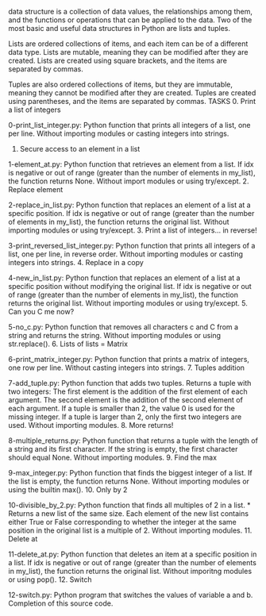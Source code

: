  data structure is a collection of data values, the relationships among them, and the functions or operations that can be applied to the data. Two of the most basic and useful data structures in Python are lists and tuples.

 Lists are ordered collections of items, and each item can be of a different data type. Lists are mutable, meaning they can be modified after they are created. Lists are created using square brackets, and the items are separated by commas.

 Tuples are also ordered collections of items, but they are immutable, meaning they cannot be modified after they are created. Tuples are created using parentheses, and the items are separated by commas.
 TASKS
 0. Print a list of integers

 0-print_list_integer.py: Python function that prints all integers of a list, one per line.
 Without importing modules or casting integers into strings.
 1. Secure access to an element in a list

 1-element_at.py: Python function that retrieves an element from a list.
 If idx is negative or out of range (greater than the number of elements in my_list), the function returns None.
 Without import modules or using try/except.
 2. Replace element

 2-replace_in_list.py: Python function that replaces an element of a list at a specific position.
 If idx is negative or out of range (greater than the number of elements in my_list), the function returns the original list.
 Without importing modules or using try/except.
 3. Print a list of integers... in reverse!

 3-print_reversed_list_integer.py: Python function that prints all integers of a list, one per line, in reverse order.
 Without importing modules or casting integers into strings.
 4. Replace in a copy

 4-new_in_list.py: Python function that replaces an element of a list at a specific position without modifying the original list.
 If idx is negative or out of range (greater than the number of elements in my_list), the function returns the original list.
 Without importing modules or using try/except.
 5. Can you C me now?

 5-no_c.py: Python function that removes all characters c and C from a string and returns the string.
 Without importing modules or using str.replace().
 6. Lists of lists = Matrix

 6-print_matrix_integer.py: Python function that prints a matrix of integers, one row per line.
 Without casting integers into strings.
 7. Tuples addition

 7-add_tuple.py: Python function that adds two tuples.
 Returns a tuple with two integers:
 The first element is the addition of the first element of each argument.
 The second element is the addition of the second element of each argument.
 If a tuple is smaller than 2, the value 0 is used for the missing integer.
 If a tuple is larger than 2, only the first two integers are used.
 Without importing modules.
 8. More returns!

 8-multiple_returns.py: Python function that returns a tuple with the length of a string and its first character.
 If the string is empty, the first character should equal None.
 Without importing modules.
 9. Find the max

 9-max_integer.py: Python function that finds the biggest integer of a list.
 If the list is empty, the function returns None.
 Without importing modules or using the builtin max().
 10. Only by 2

 10-divisible_by_2.py: Python function that finds all multiples of 2 in a list. * Returns a new list of the same size. Each element of the new list contains either True or False corresponding to whether the integer at the same position in the original list is a multiple of 2.
 Without importing modules.
 11. Delete at

 11-delete_at.py: Python function that deletes an item at a specific position in a list.
 If idx is negative or out of range (greater than the number of elements in my_list), the function returns the original list.
 Without imporitng modules or using pop().
 12. Switch

 12-switch.py: Python program that switches the values of variable a and b.
 Completion of this source code.

